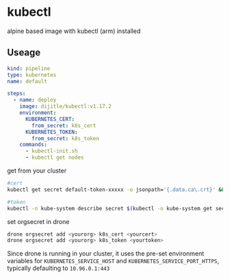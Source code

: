 # kubectl

alpine based image with kubectl (arm) installed

## Useage

```yaml
kind: pipeline
type: kubernetes
name: default

steps:
  - name: deploy
    image: dijitle/kubectl:v1.17.2
    environment:
      KUBERNETES_CERT:
        from_secret: k8s_cert
      KUBERNETES_TOKEN:
        from_secret: k8s_token
    commands:
      - kubectl-init.sh
      - kubectl get nodes
```

get from your cluster

```bash
#cert
kubectl get secret default-token-xxxxx -o jsonpath='{.data.ca\.crt}' && echo

#token
kubectl -n kube-system describe secret $(kubectl -n kube-system get secret | grep admin-user | awk '{print $1}'
```

set orgsecret in drone

```bash
drone orgsecret add <yourorg> k8s_cert <yourcert>
drone orgsecret add <yourorg> k8s_token <yourtoken>
```

Since drone is running in your cluster, it uses the pre-set environment variables for `KUBERNETES_SERVICE_HOST` and `KUBERNETES_SERVICE_PORT_HTTPS`, typically defaulting to `10.96.0.1:443`
